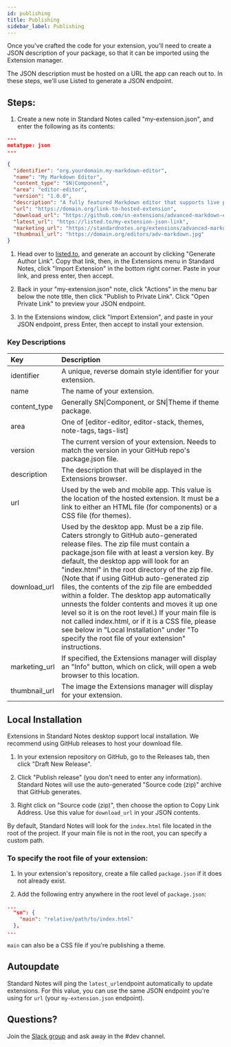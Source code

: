 ```yaml
---
id: publishing
title: Publishing
sidebar_label: Publishing
---
```


Once you've crafted the code for your extension, you'll need to create a JSON description of your package, so that it can be imported using the Extension manager.

The JSON description must be hosted on a URL the app can reach out to. In these steps, we'll use Listed to generate a JSON endpoint.

## Steps:

1. Create a new note in Standard Notes called "my-extension.json", and enter the following as its contents:

```json
---
metatype: json
---

{
  "identifier": "org.yourdomain.my-markdown-editor",
  "name": "My Markdown Editor",
  "content_type": "SN|Component",
  "area": "editor-editor",
  "version": "1.0.0",
  "description": "A fully featured Markdown editor that supports live preview, a styling toolbar, and split pane support.",
  "url": "https://domain.org/link-to-hosted-extension",
  "download_url": "https://github.com/sn-extensions/advanced-markdown-editor/archive/1.0.184.zip",
  "latest_url": "https://listed.to/my-extension-json-link",
  "marketing_url": "https://standardnotes.org/extensions/advanced-markdown",
  "thumbnail_url": "https://domain.org/editors/adv-markdown.jpg"
}
```

1. Head over to [listed.to](https://listed.to), and generate an account by clicking "Generate Author Link". Copy that link, then, in the Extensions menu in Standard Notes, click "Import Extension" in the bottom right corner. Paste in your link, and press enter, then accept.

2. Back in your "my-extension.json" note, click "Actions" in the menu bar below the note title, then click "Publish to Private Link". Click "Open Private Link" to preview your JSON endpoint.

3. In the Extensions window, click "Import Extension", and paste in your JSON endpoint, press Enter, then accept to install your extension.

### Key Descriptions

| Key           | Description                                                                                                                                                                                                                                                                                                                                                                                                                                                                                                                                                                                                                                                                                       |
| :------------ | :------------------------------------------------------------------------------------------------------------------------------------------------------------------------------------------------------------------------------------------------------------------------------------------------------------------------------------------------------------------------------------------------------------------------------------------------------------------------------------------------------------------------------------------------------------------------------------------------------------------------------------------------------------------------------------------------ |
| identifier    | A unique, reverse domain style identifier for your extension.                                                                                                                                                                                                                                                                                                                                                                                                                                                                                                                                                                                                                                     |
| name          | The name of your extension.                                                                                                                                                                                                                                                                                                                                                                                                                                                                                                                                                                                                                                                                       |
| content_type  | Generally SN&#124;Component, or SN&#124;Theme if theme package.                                                                                                                                                                                                                                                                                                                                                                                                                                                                                                                                                                                                                                   |
| area          | One of \[editor-editor, editor-stack, themes, note-tags, tags-list\]                                                                                                                                                                                                                                                                                                                                                                                                                                                                                                                                                                                                                              |
| version       | The current version of your extension. Needs to match the version in your GitHub repo's package.json file.                                                                                                                                                                                                                                                                                                                                                                                                                                                                                                                                                                                        |
| description   | The description that will be displayed in the Extensions browser.                                                                                                                                                                                                                                                                                                                                                                                                                                                                                                                                                                                                                                 |
| url           | Used by the web and mobile app. This value is the location of the hosted extension. It must be a link to either an HTML file \(for components\) or a CSS file \(for themes\).                                                                                                                                                                                                                                                                                                                                                                                                                                                                                                                     |
| download_url  | Used by the desktop app. Must be a zip file. Caters strongly to GitHub auto-generated release files. The zip file must contain a package.json file with at least a version key. By default, the desktop app will look for an "index.html" in the root directory of the zip file. \(Note that if using GitHub auto-generated zip files, the contents of the zip file are embedded within a folder. The desktop app automatically unnests the folder contents and moves it up one level so it is on the root level.\) If your main file is not called index.html, or if it is a CSS file, please see below in "Local Installation" under "To specify the root file of your extension" instructions. |
| marketing_url | If specified, the Extensions manager will display an "Info" button, which on click, will open a web browser to this location.                                                                                                                                                                                                                                                                                                                                                                                                                                                                                                                                                                     |
| thumbnail_url | The image the Extensions manager will display for your extension.                                                                                                                                                                                                                                                                                                                                                                                                                                                                                                                                                                                                                                 |

## Local Installation

Extensions in Standard Notes desktop support local installation. We recommend using GitHub releases to host your download file.

1. In your extension repository on GitHub, go to the Releases tab, then click "Draft New Release".

2. Click "Publish release" \(you don't need to enter any information\). Standard Notes will use the auto-generated "Source code \(zip\)" archive that GitHub generates.

3. Right click on "Source code \(zip\)", then choose the option to Copy Link Address. Use this value for `download_url` in your JSON contents.

By default, Standard Notes will look for the `index.html` file located in the root of the project. If your main file is not in the root, you can specify a custom path.

### To specify the root file of your extension:

1. In your extension's repository, create a file called `package.json` if it does not already exist.

2. Add the following entry anywhere in the root level of `package.json`:

```json
...
  "sn": {
    "main": "relative/path/to/index.html"
  },
...
```

`main` can also be a CSS file if you're publishing a theme.

## Autoupdate

Standard Notes will ping the `latest_url`endpoint automatically to update extensions. For this value, you can use the same JSON endpoint you're using for `url` \(your `my-extension.json` endpoint\).

## Questions?

Join the [Slack group](https://standardnotes.org/slack) and ask away in the \#dev channel.
